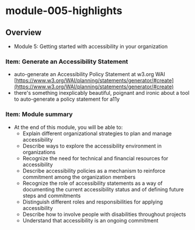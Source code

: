 # module-005-highlights

<!---
##@ <beg-file_info>
##@ document_metadata:
##@   - caption: "caption"
##@     dmid: "uu660thusgray1676993940fmid"
##@     vim:  tw=180
##@     date: created="2023-02-21T07:39:00"
##@     last: lastmod="2023-02-21T07:39:00"
##@     tags:       tags
##@     people:
##@         - pple: people
##@     author:     created="author"
##@     lastupdate: "lastupdate"
##@     namespace:
##@         - nams: namespace
##@     desc: |
##@         ## Overview
##@         * Module 5: Getting started with accessibility in your organization
##@     seealso: |
##@         ## See also
##@         * aameta_linktop
##@     seeinstead: |
##@         * seeinstead
##@ <end-file_info>
--->

## Overview
* Module 5: Getting started with accessibility in your organization

### Item: Generate an Accessibility Statement
<!--- id="dmid://uu468gushfilm1676994952x03xlink" --->

* auto-generate an Accessibility Policy Statement at w3.org WAI [https://www.w3.org/WAI/planning/statements/generator/#create](https://www.w3.org/WAI/planning/statements/generator/#create)
* there's something inexplicably beautiful, poignant and ironic about a tool to auto-generate a policy statement for a11y

### Item: Module summary
<!--- id="dmid://uu468gishfilm1676994952x03xlink" --->

* At the end of this module, you will be able to:
    * Explain different organizational strategies to plan and manage accessibility
    * Describe ways to explore the accessibility environment in organizations
    * Recognize the need for technical and financial resources for accessibility
    * Describe accessibility policies as a mechanism to reinforce commitment among the organization members
    * Recognize the role of accessibility statements as a way of documenting the current accessibility status and of defining future steps and commitments
    * Distinguish different roles and responsibilities for applying accessibility
    * Describe how to involve people with disabilities throughout projects
    * Understand that accessibility is an ongoing commitment
